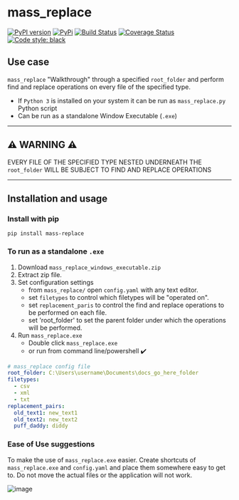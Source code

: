 # mass_replace

[![PyPI version](https://badge.fury.io/py/mass-replace.svg)](https://badge.fury.io/py/mass-replace) [![PyPi](https://img.shields.io/pypi/pyversions/Django.svg)](https://pypi.org/project/mass-replace/) [![Build Status](https://travis-ci.org/Kilo59/mass_replace.svg?branch=master)](https://travis-ci.org/Kilo59/mass_replace) [![Coverage Status](https://coveralls.io/repos/github/Kilo59/mass_replace/badge.svg?branch=master)](https://coveralls.io/github/Kilo59/mass_replace?branch=master) [![Code style: black](https://img.shields.io/badge/code%20style-black-000000.svg)](https://github.com/ambv/black)

## Use case

`mass_replace` "Walkthrough" through a specified `root_folder` and perform find and replace operations on every file of the specified type.

* If `Python 3` is installed on your system it can be run as `mass_replace.py` Python script
* Can be run as a standalone Window Executable (`.exe`)

--------------------------------------------

## ⚠️ **WARNING** ⚠️
EVERY FILE OF THE SPECIFIED TYPE NESTED UNDERNEATH THE `root_folder` WILL BE SUBJECT TO FIND AND REPLACE OPERATIONS

------------------------------------------------

## Installation and usage

### Install with pip

```
pip install mass-replace
```

### To run as a standalone `.exe`

1. Download `mass_replace_windows_executable.zip`
2. Extract zip file.
3. Set configuration settings
    - from `mass_replace/` open `config.yaml` with any text editor.
    - set `filetypes` to control which filetypes will be "operated on".
    - set `replacement_paris` to control the find and replace operations to be performed on each file.
    - set 'root_folder' to set the parent folder under which the operations will be performed.
4. Run `mass_replace.exe`
     - Double click `mass_replace.exe`
     - or run from command line/powershell ✔️

```yaml
# mass_replace config file
root_folder: C:\Users\username\Documents\docs_go_here_folder
filetypes:
  - csv
  - xml
  - txt
replacement_pairs:
  old_text1: new_text1
  old_text2: new_text2
  puff_daddy: diddy
```

### Ease of Use suggestions

To make the use of `mass_replace.exe` easier.
Create shortcuts of `mass_replace.exe` and `config.yaml` and place them somewhere easy to get to.
Do not move the actual files or the application will not work.

![image](https://user-images.githubusercontent.com/13108583/39159212-5f284ca0-4732-11e8-8014-dbedd0f349c0.png)

